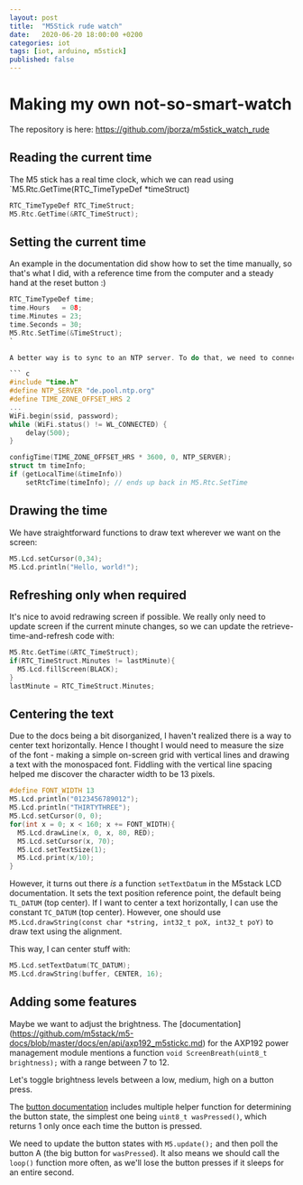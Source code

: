 ```yaml
---
layout: post
title:  "M5Stick rude watch"
date:   2020-06-20 18:00:00 +0200
categories: iot
tags: [iot, arduino, m5stick]
published: false
---
```


# Making my own not-so-smart-watch

The repository is here: https://github.com/jborza/m5stick_watch_rude

## Reading the current time

The M5 stick has a real time clock, which we can read using `M5.Rtc.GetTime(RTC_TimeTypeDef *timeStruct)

```c
RTC_TimeTypeDef RTC_TimeStruct;
M5.Rtc.GetTime(&RTC_TimeStruct);
```

## Setting the current time

An example in the documentation did show how to set the time manually, so that's what I did, with a reference time from the computer and a steady hand at the reset button :) 

``` c
RTC_TimeTypeDef time;
time.Hours   = 08;
time.Minutes = 23;
time.Seconds = 30;
M5.Rtc.SetTime(&TimeStruct);
`

A better way is to sync to an NTP server. To do that, we need to connect the M5Stick to the WiFi:

``` c
#include "time.h"
#define NTP_SERVER "de.pool.ntp.org"
#define TIME_ZONE_OFFSET_HRS 2 
...
WiFi.begin(ssid, password);
while (WiFi.status() != WL_CONNECTED) {
    delay(500);
}

configTime(TIME_ZONE_OFFSET_HRS * 3600, 0, NTP_SERVER);
struct tm timeInfo;
if (getLocalTime(&timeInfo)) 
    setRtcTime(timeInfo); // ends up back in M5.Rtc.SetTime
```

## Drawing the time

We have straightforward functions to draw text wherever we want on the screen:

```c
M5.Lcd.setCursor(0,34);
M5.Lcd.println("Hello, world!");
```

## Refreshing only when required

It's nice to avoid redrawing screen if possible. We really only need to update screen if the current minute changes, so we can update the retrieve-time-and-refresh code with:

```c
M5.Rtc.GetTime(&RTC_TimeStruct);
if(RTC_TimeStruct.Minutes != lastMinute){
  M5.Lcd.fillScreen(BLACK);  
}
lastMinute = RTC_TimeStruct.Minutes;
```

## Centering the text

Due to the docs being a bit disorganized, I haven't realized there is a way to center text horizontally. Hence I thought I would need to measure the size of the font - making a simple on-screen grid with vertical lines and drawing a text with the monospaced font. Fiddling with the vertical line spacing helped me discover the character width to be 13 pixels.

```c
#define FONT_WIDTH 13
M5.Lcd.println("0123456789012");
M5.Lcd.println("THIRTYTHREE");
M5.Lcd.setCursor(0, 0);
for(int x = 0; x < 160; x += FONT_WIDTH){
  M5.Lcd.drawLine(x, 0, x, 80, RED);
  M5.Lcd.setCursor(x, 70);
  M5.Lcd.setTextSize(1);
  M5.Lcd.print(x/10);
}
```

However, it turns out there *is* a function `setTextDatum` in the M5stack LCD documentation. It sets the text position reference point, the default being `TL_DATUM` (top center). If I want to center a text horizontally, I can use the constant `TC_DATUM` (top center). However, one should use `M5.Lcd.drawString(const char *string, int32_t poX, int32_t poY)` to draw text using the alignment.

This way, I can center stuff with:

```c
M5.Lcd.setTextDatum(TC_DATUM);
M5.Lcd.drawString(buffer, CENTER, 16);
```
## Adding some features

Maybe we want to adjust the brightness. The [documentation] (https://github.com/m5stack/m5-docs/blob/master/docs/en/api/axp192_m5stickc.md) for the AXP192 power management module mentions a function `void ScreenBreath(uint8_t brightness);` with a range between 7 to 12.

Let's toggle brightness levels between a low, medium, high on a button press. 

The [button documentation](https://github.com/m5stack/m5-docs/blob/master/docs/en/api/button.md) includes multiple helper function for determining the button state, the simplest one being `uint8_t wasPressed()`, which returns 1 only once each time the button is pressed.

We need to update the button states with `M5.update();` and then poll the button A (the big button for `wasPressed`). It also means we should call the `loop()` function more often, as we'll lose the button presses if it sleeps for an entire second.